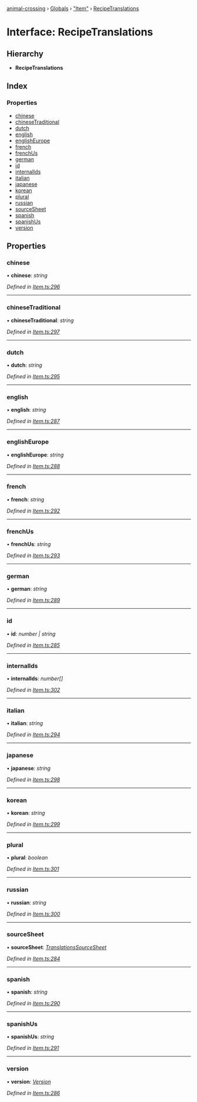 [animal-crossing](../README.md) › [Globals](../globals.md) › ["Item"](../modules/_item_.md) › [RecipeTranslations](_item_.recipetranslations.md)

# Interface: RecipeTranslations

## Hierarchy

* **RecipeTranslations**

## Index

### Properties

* [chinese](_item_.recipetranslations.md#chinese)
* [chineseTraditional](_item_.recipetranslations.md#chinesetraditional)
* [dutch](_item_.recipetranslations.md#dutch)
* [english](_item_.recipetranslations.md#english)
* [englishEurope](_item_.recipetranslations.md#englisheurope)
* [french](_item_.recipetranslations.md#french)
* [frenchUs](_item_.recipetranslations.md#frenchus)
* [german](_item_.recipetranslations.md#german)
* [id](_item_.recipetranslations.md#id)
* [internalIds](_item_.recipetranslations.md#internalids)
* [italian](_item_.recipetranslations.md#italian)
* [japanese](_item_.recipetranslations.md#japanese)
* [korean](_item_.recipetranslations.md#korean)
* [plural](_item_.recipetranslations.md#plural)
* [russian](_item_.recipetranslations.md#russian)
* [sourceSheet](_item_.recipetranslations.md#sourcesheet)
* [spanish](_item_.recipetranslations.md#spanish)
* [spanishUs](_item_.recipetranslations.md#spanishus)
* [version](_item_.recipetranslations.md#version)

## Properties

###  chinese

• **chinese**: *string*

*Defined in [Item.ts:296](https://github.com/Norviah/animal-crossing/blob/8493ef6/module/types/Item.ts#L296)*

___

###  chineseTraditional

• **chineseTraditional**: *string*

*Defined in [Item.ts:297](https://github.com/Norviah/animal-crossing/blob/8493ef6/module/types/Item.ts#L297)*

___

###  dutch

• **dutch**: *string*

*Defined in [Item.ts:295](https://github.com/Norviah/animal-crossing/blob/8493ef6/module/types/Item.ts#L295)*

___

###  english

• **english**: *string*

*Defined in [Item.ts:287](https://github.com/Norviah/animal-crossing/blob/8493ef6/module/types/Item.ts#L287)*

___

###  englishEurope

• **englishEurope**: *string*

*Defined in [Item.ts:288](https://github.com/Norviah/animal-crossing/blob/8493ef6/module/types/Item.ts#L288)*

___

###  french

• **french**: *string*

*Defined in [Item.ts:292](https://github.com/Norviah/animal-crossing/blob/8493ef6/module/types/Item.ts#L292)*

___

###  frenchUs

• **frenchUs**: *string*

*Defined in [Item.ts:293](https://github.com/Norviah/animal-crossing/blob/8493ef6/module/types/Item.ts#L293)*

___

###  german

• **german**: *string*

*Defined in [Item.ts:289](https://github.com/Norviah/animal-crossing/blob/8493ef6/module/types/Item.ts#L289)*

___

###  id

• **id**: *number | string*

*Defined in [Item.ts:285](https://github.com/Norviah/animal-crossing/blob/8493ef6/module/types/Item.ts#L285)*

___

###  internalIds

• **internalIds**: *number[]*

*Defined in [Item.ts:302](https://github.com/Norviah/animal-crossing/blob/8493ef6/module/types/Item.ts#L302)*

___

###  italian

• **italian**: *string*

*Defined in [Item.ts:294](https://github.com/Norviah/animal-crossing/blob/8493ef6/module/types/Item.ts#L294)*

___

###  japanese

• **japanese**: *string*

*Defined in [Item.ts:298](https://github.com/Norviah/animal-crossing/blob/8493ef6/module/types/Item.ts#L298)*

___

###  korean

• **korean**: *string*

*Defined in [Item.ts:299](https://github.com/Norviah/animal-crossing/blob/8493ef6/module/types/Item.ts#L299)*

___

###  plural

• **plural**: *boolean*

*Defined in [Item.ts:301](https://github.com/Norviah/animal-crossing/blob/8493ef6/module/types/Item.ts#L301)*

___

###  russian

• **russian**: *string*

*Defined in [Item.ts:300](https://github.com/Norviah/animal-crossing/blob/8493ef6/module/types/Item.ts#L300)*

___

###  sourceSheet

• **sourceSheet**: *[TranslationsSourceSheet](../enums/_item_.translationssourcesheet.md)*

*Defined in [Item.ts:284](https://github.com/Norviah/animal-crossing/blob/8493ef6/module/types/Item.ts#L284)*

___

###  spanish

• **spanish**: *string*

*Defined in [Item.ts:290](https://github.com/Norviah/animal-crossing/blob/8493ef6/module/types/Item.ts#L290)*

___

###  spanishUs

• **spanishUs**: *string*

*Defined in [Item.ts:291](https://github.com/Norviah/animal-crossing/blob/8493ef6/module/types/Item.ts#L291)*

___

###  version

• **version**: *[Version](../enums/_item_.version.md)*

*Defined in [Item.ts:286](https://github.com/Norviah/animal-crossing/blob/8493ef6/module/types/Item.ts#L286)*

